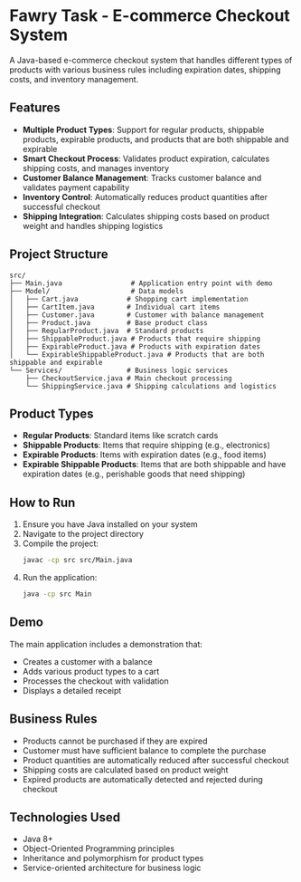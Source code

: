 # Fawry Task - E-commerce Checkout System

A Java-based e-commerce checkout system that handles different types of products with various business rules including expiration dates, shipping costs, and inventory management.

## Features

- **Multiple Product Types**: Support for regular products, shippable products, expirable products, and products that are both shippable and expirable
- **Smart Checkout Process**: Validates product expiration, calculates shipping costs, and manages inventory
- **Customer Balance Management**: Tracks customer balance and validates payment capability
- **Inventory Control**: Automatically reduces product quantities after successful checkout
- **Shipping Integration**: Calculates shipping costs based on product weight and handles shipping logistics

## Project Structure

```
src/
├── Main.java                 # Application entry point with demo
├── Model/                    # Data models
│   ├── Cart.java            # Shopping cart implementation
│   ├── CartItem.java        # Individual cart items
│   ├── Customer.java        # Customer with balance management
│   ├── Product.java         # Base product class
│   ├── RegularProduct.java  # Standard products
│   ├── ShippableProduct.java # Products that require shipping
│   ├── ExpirableProduct.java # Products with expiration dates
│   └── ExpirableShippableProduct.java # Products that are both shippable and expirable
└── Services/                # Business logic services
    ├── CheckoutService.java # Main checkout processing
    └── ShippingService.java # Shipping calculations and logistics
```

## Product Types

- **Regular Products**: Standard items like scratch cards
- **Shippable Products**: Items that require shipping (e.g., electronics)
- **Expirable Products**: Items with expiration dates (e.g., food items)
- **Expirable Shippable Products**: Items that are both shippable and have expiration dates (e.g., perishable goods that need shipping)

## How to Run

1. Ensure you have Java installed on your system
2. Navigate to the project directory
3. Compile the project:
   ```bash
   javac -cp src src/Main.java
   ```
4. Run the application:
   ```bash
   java -cp src Main
   ```

## Demo

The main application includes a demonstration that:
- Creates a customer with a balance
- Adds various product types to a cart
- Processes the checkout with validation
- Displays a detailed receipt

## Business Rules

- Products cannot be purchased if they are expired
- Customer must have sufficient balance to complete the purchase
- Product quantities are automatically reduced after successful checkout
- Shipping costs are calculated based on product weight
- Expired products are automatically detected and rejected during checkout

## Technologies Used

- Java 8+
- Object-Oriented Programming principles
- Inheritance and polymorphism for product types
- Service-oriented architecture for business logic
